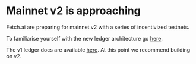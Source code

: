 
<div class="grid-item item_whole_row no-padding">
<h1>Mainnet v2 is approaching</h1>
<p>Fetch.ai are preparing for mainnet v2 with a series of incentivized testnets.</p>
<p>To familiarise yourself with the new ledger architecture go <a href="../Ledger" target="_blank">here</a>.</p>
<p>The v1 ledger docs are available <a href="../ledger_v1" target="_blank">here</a>. At this point we recommend building on v2.</p>
</div>

